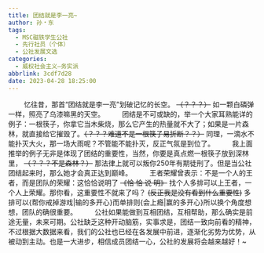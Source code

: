 ```yaml
---
title: 团结就是李一亮~
author: 孙﹡东
tags:
  - MSC磁铁学生公社
  - 先行社员（个体）
  - 公社发展文选
categories:
  - 威权社会主义—务实派
abbrlink: 3cdf7d28
date: 2023-04-28 18:25:00
---
```

&emsp;&emsp; 忆往昔，那首“团结就是李一亮”划破记忆的长空。 ~~（？？？）~~ 如一颗白磷弹一样，照亮了乌漆嘛黑的天空。
&emsp;&emsp; 团结是不可或缺的，举一个大家耳熟能详的例子：一根筷子，你拿它当木柴烧，那么它产生的热量就不大了；如果是一片森林，就直接给它摧毁了。~~（？？？难道不是一根筷子易折断？？）~~ 同理，一滴水不能扑灭大火，那一场大雨呢？不管能不能扑灭，反正气氛是到位了。
&emsp;&emsp; 我上面推举的例子无非是体现了团结的重要性，当然，你要是真点燃一根筷子放到深林里， ~~（？？？不是森林？）~~ 那法律上就可以叛你250年有期徒刑了。但是当公社团结起来时，那么她才会真正达到巅峰。
&emsp;&emsp; 王者荣耀曾表示：不是一个人的王者，而是团队的荣耀：这恰恰说明了 ~~《恰  恰  说  明》~~ 找个人多排可以上王者，一个人上荣耀。那你看，这重要性不就来了吗？ ~~(反正我是没有看到什么重要性)~~ 多排可以{帮你戒掉游戏|输的多开心}而单排则{会上瘾|赢的多开心}所以换个角度想想，团队的确很重要。
&emsp;&emsp; 公社如果能做到互相团结，互相帮助，那么确实是前途无量，未来可期。公社缺乏这种开动脑筋，实事求是，团结一致向前看的精神，不过根据大数据来看，我们的公社也已经在各发展中前进，逐渐化劣势为优势，从被动到主动。也是一大进步，相信成员团结一心，公社的发展将会越来越好！~
